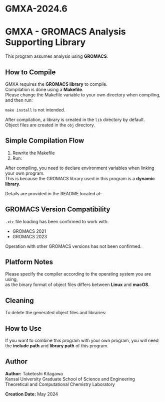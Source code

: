 # GMXA-2024.6
# GMXA - GROMACS Analysis Supporting Library

This program assumes analysis using **GROMACS**.

## How to Compile

GMXA requires the **GROMACS library** to compile.  
Compilation is done using a **Makefile**.  
Please change the Makefile variable to your own directory when compiling, and then run:

`make install` is not intended.

After compilation, a library is created in the `lib` directory by default.  
Object files are created in the `obj` directory.

## Simple Compilation Flow

1. Rewrite the Makefile
2. Run:

After compiling, you need to declare environment variables when linking your own program.  
This is because the GROMACS library used in this program is a **dynamic library**.

Details are provided in the README located at:

## GROMACS Version Compatibility

`.xtc` file loading has been confirmed to work with:
- GROMACS 2021
- GROMACS 2023

Operation with other GROMACS versions has not been confirmed.

## Platform Notes

Please specify the compiler according to the operating system you are using,  
as the binary format of object files differs between **Linux** and **macOS**.

## Cleaning

To delete the generated object files and libraries:

## How to Use

If you want to combine this program with your own program, you will need the **include path** and **library path** of this program.

## Author

**Author:** Taketoshi Kitagawa  
Kansai University Graduate School of Science and Engineering  
Theoretical and Computational Chemistry Laboratory  

**Creation Date:** May 2024
